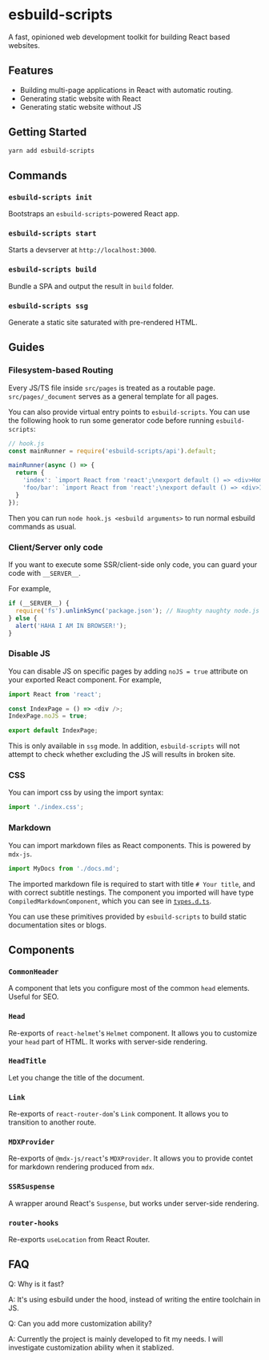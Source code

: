 # esbuild-scripts

A fast, opinioned web development toolkit for building React based websites.

## Features

- Building multi-page applications in React with automatic routing.
- Generating static website with React
- Generating static website without JS

## Getting Started

```bash
yarn add esbuild-scripts
```

## Commands

### `esbuild-scripts init`

Bootstraps an `esbuild-scripts`-powered React app.

### `esbuild-scripts start`

Starts a devserver at `http://localhost:3000`.

### `esbuild-scripts build`

Bundle a SPA and output the result in `build` folder.

### `esbuild-scripts ssg`

Generate a static site saturated with pre-rendered HTML.

## Guides

### Filesystem-based Routing

Every JS/TS file inside `src/pages` is treated as a routable page. `src/pages/_document` serves as a
general template for all pages.

You can also provide virtual entry points to `esbuild-scripts`. You can use the following hook to
run some generator code before running `esbuild-scripts`:

```js
// hook.js
const mainRunner = require('esbuild-scripts/api').default;

mainRunner(async () => {
  return {
    'index': `import React from 'react';\nexport default () => <div>HomePage</div>`;
    'foo/bar': `import React from 'react';\nexport default () => <div>I'm on foo/bar</div>`;
  }
});
```

Then you can run `node hook.js <esbuild arguments>` to run normal esbuild commands as usual.

### Client/Server only code

If you want to execute some SSR/client-side only code, you can guard your code with `__SERVER__`.

For example,

```typescript
if (__SERVER__) {
  require('fs').unlinkSync('package.json'); // Naughty naughty node.js only code
} else {
  alert('HAHA I AM IN BROWSER!');
}
```

### Disable JS

You can disable JS on specific pages by adding `noJS = true` attribute on your exported React
component. For example,

```typescript
import React from 'react';

const IndexPage = () => <div />;
IndexPage.noJS = true;

export default IndexPage;
```

This is only available in `ssg` mode. In addition, `esbuild-scripts` will not attempt to check
whether excluding the JS will results in broken site.

### CSS

You can import css by using the import syntax:

```typescript
import './index.css';
```

### Markdown

You can import markdown files as React components. This is powered by `mdx-js`.

```typescript
import MyDocs from './docs.md';
```

The imported markdown file is required to start with title `# Your title`, and with correct subtitle
nestings. The component you imported will have type `CompiledMarkdownComponent`, which you can see
in [`types.d.ts`](./types.d.ts).

You can use these primitives provided by `esbuild-scripts` to build static documentation sites or
blogs.

## Components

### `CommonHeader`

A component that lets you configure most of the common `head` elements. Useful for SEO.

### `Head`

Re-exports of `react-helmet`'s `Helmet` component. It allows you to customize your `head` part of
HTML. It works with server-side rendering.

### `HeadTitle`

Let you change the title of the document.

### `Link`

Re-exports of `react-router-dom`'s `Link` component. It allows you to transition to another route.

### `MDXProvider`

Re-exports of `@mdx-js/react`'s `MDXProvider`. It allows you to provide contet for markdown
rendering produced from `mdx`.

### `SSRSuspense`

A wrapper around React's `Suspense`, but works under server-side rendering.

### `router-hooks`

Re-exports `useLocation` from React Router.

## FAQ

Q: Why is it fast?

A: It's using esbuild under the hood, instead of writing the entire toolchain in JS.

Q: Can you add more customization ability?

A: Currently the project is mainly developed to fit my needs. I will investigate customization
ability when it stablized.
